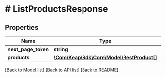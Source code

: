 # # ListProductsResponse

## Properties

Name | Type | Description | Notes
------------ | ------------- | ------------- | -------------
**next_page_token** | **string** |  | [optional]
**products** | [**\Com\Keap\Sdk\Core\Model\RestProduct[]**](RestProduct.md) |  | [optional]

[[Back to Model list]](../../README.md#models) [[Back to API list]](../../README.md#endpoints) [[Back to README]](../../README.md)
